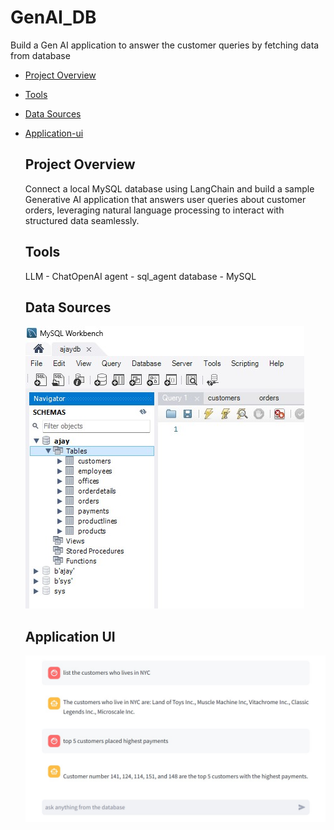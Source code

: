 # GenAI_DB
Build a Gen AI application to answer the customer queries by fetching data from database

- [Project Overview](#project-overview)
- [Tools](#tools)
- [Data Sources](#data-sources)
- [Application-ui](#application-ui)


  ## Project Overview
  Connect a local MySQL database using LangChain and build a sample Generative AI application that answers user queries about customer orders, leveraging natural language processing to interact with structured data seamlessly.

  ## Tools
  LLM - ChatOpenAI
  agent - sql_agent
  database - MySQL
  
  ## Data Sources
  ![alt text](database.jpg)

  ## Application UI
  ![alt text](Gen_AI_Connect_DB.jpg)
  


